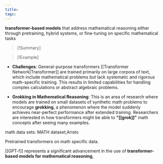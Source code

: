 ```yaml
---
title: 
tags: 
---
```

**transformer-based models** that address mathematical reasoning either through pretraining, hybrid systems, or fine-tuning on specific mathematical tasks

>[!Summary]
>

>[!Example]
>

- **Challenges**: General-purpose transformers [[Transformer Network|Transformer]] are trained primarily on large corpora of text, which include mathematical problems but lack systematic and rigorous math-specific training. This results in limited capabilities for handling complex calculations or abstract algebraic problems.


- **Grokking in Mathematical Reasoning**: This is an area of research where models are trained on small datasets of synthetic math problems to encourage **grokking**, a phenomenon where the model suddenly achieves near-perfect performance after extended training. Researchers are interested in how transformers might be able to **"[[grok]]"** math concepts after seeing many examples.

math data sets: MATH dataset,Aristo

Pretrained transformers on math specific data.

[[GPT-f]] represents a significant advancement in the use of **transformer-based models for mathematical reasoning**,
